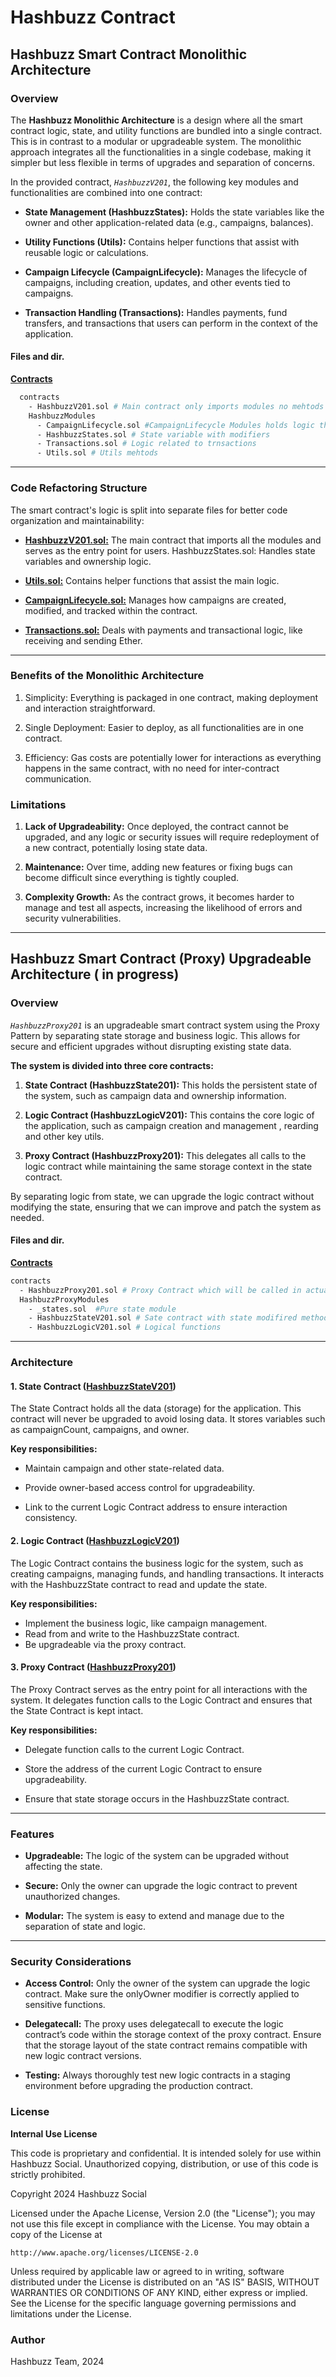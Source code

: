 # Hashbuzz Contract

## Hashbuzz Smart Contract Monolithic Architecture

### Overview

The **Hashbuzz Monolithic Architecture** is a design where all the smart contract logic, state, and utility functions are bundled into a single contract. This is in contrast to a modular or upgradeable system. The monolithic approach integrates all the functionalities in a single codebase, making it simpler but less flexible in terms of upgrades and separation of concerns.

In the provided contract, _`HashbuzzV201`_, the following key modules and functionalities are combined into one contract:

- **State Management (HashbuzzStates):** Holds the state variables like the owner and other application-related data (e.g., campaigns, balances).

- **Utility Functions (Utils):** Contains helper functions that assist with reusable logic or calculations.

- **Campaign Lifecycle (CampaignLifecycle):** Manages the lifecycle of campaigns, including creation, updates, and other events tied to campaigns.

- **Transaction Handling (Transactions):** Handles payments, fund transfers, and transactions that users can perform in the context of the application.

#### Files and dir.

[**Contracts**](contracts/HashbuzzModules/)

```bash
  contracts
    - HashbuzzV201.sol # Main contract only imports modules no mehtods
    HashbuzzModules
      - CampaignLifecycle.sol #CampaignLifecycle Modules holds logic that will be called to derive and propogate cmapign lifecylce.
      - HashbuzzStates.sol # State variable with modifiers
      - Transactions.sol # Logic related to trnsactions
      - Utils.sol # Utils mehtods
```

---

### Code Refactoring Structure

The smart contract's logic is split into separate files for better code organization and maintainability:

- [**HashbuzzV201.sol:**](contracts/HashbuzzV201.sol) The main contract that imports all the modules and serves as the entry point for users.
  HashbuzzStates.sol: Handles state variables and ownership logic.

- [**Utils.sol:**](contracts/HashbuzzModules/Utils.sol) Contains helper functions that assist the main logic.

- [**CampaignLifecycle.sol:**](contracts/HashbuzzModules/CampaignLifecycle.sol) Manages how campaigns are created, modified, and tracked within the contract.

- [**Transactions.sol:**](contracts/HashbuzzModules/Transactions.sol) Deals with payments and transactional logic, like receiving and sending Ether.

---

### Benefits of the Monolithic Architecture

1. Simplicity: Everything is packaged in one contract, making deployment and interaction straightforward.

2. Single Deployment: Easier to deploy, as all functionalities are in one contract.

3. Efficiency: Gas costs are potentially lower for interactions as everything happens in the same contract, with no need for inter-contract communication.

### Limitations

1. **Lack of Upgradeability:** Once deployed, the contract cannot be upgraded, and any logic or security issues will require redeployment of a new contract, potentially losing state data.

2. **Maintenance:** Over time, adding new features or fixing bugs can become difficult since everything is tightly coupled.

3. **Complexity Growth:** As the contract grows, it becomes harder to manage and test all aspects, increasing the likelihood of errors and security vulnerabilities.

---

## Hashbuzz Smart Contract (Proxy) Upgradeable Architecture ( in progress)

### Overview

_`HashbuzzProxy201`_ is an upgradeable smart contract system using the Proxy Pattern by separating state storage and business logic. This allows for secure and efficient upgrades without disrupting existing state data.

**The system is divided into three core contracts:**

1. **State Contract (HashbuzzState201):** This holds the persistent state of the system, such as campaign data and ownership information.

2. **Logic Contract (HashbuzzLogicV201):** This contains the core logic of the application, such as campaign creation and management , rearding and other key utils.

3. **Proxy Contract (HashbuzzProxy201):** This delegates all calls to the logic contract while maintaining the same storage context in the state contract.

By separating logic from state, we can upgrade the logic contract without modifying the state, ensuring that we can improve and patch the system as needed.

#### Files and dir.

[**Contracts**](contracts/HashbuzzProxyModules)

```bash
contracts
  - HashbuzzProxy201.sol # Proxy Contract which will be called in actual
  HashbuzzProxyModules
    - _states.sol  #Pure state module
    - HashbuzzStateV201.sol # Sate contract with state modifired methods
    - HashbuzzLogicV201.sol # Logical functions
```

---

### Architecture

#### 1. State Contract ([HashbuzzStateV201](contracts/HashbuzzProxyModules/HashbuzzStateV201.sol))

The State Contract holds all the data (storage) for the application. This contract will never be upgraded to avoid losing data. It stores variables such as campaignCount, campaigns, and owner.

**Key responsibilities:**

- Maintain campaign and other state-related data.

- Provide owner-based access control for upgradeability.

- Link to the current Logic Contract address to ensure interaction consistency.

#### 2. Logic Contract ([HashbuzzLogicV201](contracts/HashbuzzProxyModules/HashbuzzLogicV201.sol))

The Logic Contract contains the business logic for the system, such as creating campaigns, managing funds, and handling transactions. It interacts with the HashbuzzState contract to read and update the state.

**Key responsibilities:**

- Implement the business logic, like campaign management.
- Read from and write to the HashbuzzState contract.
- Be upgradeable via the proxy contract.

#### 3. Proxy Contract ([HashbuzzProxy201](contracts/HashbuzzProxy201.sol))

The Proxy Contract serves as the entry point for all interactions with the system. It delegates function calls to the Logic Contract and ensures that the State Contract is kept intact.

**Key responsibilities:**

- Delegate function calls to the current Logic Contract.

- Store the address of the current Logic Contract to ensure upgradeability.

- Ensure that state storage occurs in the HashbuzzState contract.

---

### Features

- **Upgradeable:** The logic of the system can be upgraded without affecting the state.

- **Secure:** Only the owner can upgrade the logic contract to prevent unauthorized changes.

- **Modular:** The system is easy to extend and manage due to the separation of state and logic.

---

### Security Considerations

- **Access Control:** Only the owner of the system can upgrade the logic contract. Make sure the onlyOwner modifier is correctly applied to sensitive functions.

- **Delegatecall:** The proxy uses delegatecall to execute the logic contract’s code within the storage context of the proxy contract. Ensure that the storage layout of the state contract remains compatible with new logic contract versions.

- **Testing:** Always thoroughly test new logic contracts in a staging environment before upgrading the production contract.

### License

**Internal Use License**

This code is proprietary and confidential. It is intended solely for use within Hashbuzz Social. Unauthorized copying, distribution, or use of this code is strictly prohibited.

Copyright 2024 Hashbuzz Social

Licensed under the Apache License, Version 2.0 (the "License");
you may not use this file except in compliance with the License.
You may obtain a copy of the License at

    http://www.apache.org/licenses/LICENSE-2.0

Unless required by applicable law or agreed to in writing, software
distributed under the License is distributed on an "AS IS" BASIS,
WITHOUT WARRANTIES OR CONDITIONS OF ANY KIND, either express or implied.
See the License for the specific language governing permissions and
limitations under the License.

### Author

Hashbuzz Team, 2024